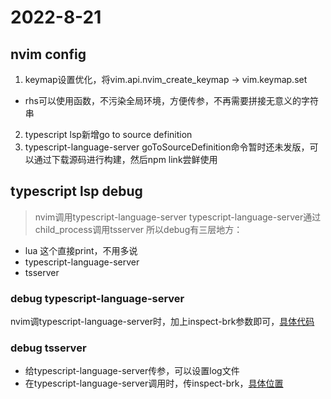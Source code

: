 # 2022-8-21

## nvim config
1. keymap设置优化，将vim.api.nvim_create_keymap -> vim.keymap.set
  - rhs可以使用函数，不污染全局环境，方便传参，不再需要拼接无意义的字符串
2. typescript lsp新增go to source definition
3. typescript-language-server goToSourceDefinition命令暂时还未发版，可以通过下载源码进行构建，然后npm link尝鲜使用

## typescript lsp debug
> nvim调用typescript-language-server
  typescript-language-server通过child_process调用tsserver
  所以debug有三层地方：
  - lua 这个直接print，不用多说
  - typescript-language-server
  - tsserver

### debug typescript-language-server
  nvim调typescript-language-server时，加上inspect-brk参数即可，[具体代码](https://github.com/zhoudaxia2016/nvim-profile/blob/master/lua/plugin-config/lsp.lua#L107)

### debug tsserver
  - 给typescript-language-server传参，可以设置log文件
  - 在typescript-language-server调用时，传inspect-brk，[具体位置](https://github.com/typescript-language-server/typescript-language-server/blob/master/src/tsp-client.ts#L132)
